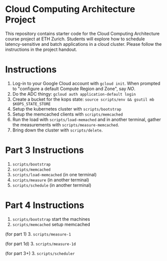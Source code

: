 # Cloud Computing Architecture Project

This repository contains starter code for the Cloud Computing Architecture course project at ETH Zurich. Students will explore how to schedule latency-sensitive and batch applications in a cloud cluster. Please follow the instructions in the project handout. 

# Instructions

1. Log-in to your Google Cloud account with `gcloud init`.
    When prompted to "configure a default Compute Region and Zone", say *NO*.
2. Do the ADC thingy:
   `gcloud auth application-default login`
2. Create a bucket for the kops state:
   `source scripts/env && gsutil mb $KOPS_STATE_STORE`
3. Setup the kubernetes cluster with `scripts/bootstrap`
4. Setup the memcached clients with `scripts/memcached`
5. Run the load with `scripts/load-memached` and in another terminal, gather
   the measurements with `scripts/measure-memcached`.
6. Bring down the cluster with `scripts/delete`.


# Part 3 Instructions

1. `scripts/bootstrap`
2. `scripts/memcached`
3. `scripts/load-memcached` (in one terminal)
4. `scripts/measure` (in another terminal)
5. `scripts/schedule`       (in another terminal)

# Part 4 Instructions

1. `scripts/bootstrap` start the machines
2. `scripts/memcached` setup memcached

(for part 1)
3. `scripts/measure-1`

(for part 1d)
3. `scripts/measure-1d`

(for part 3+)
3. `scripts/scheduler`

